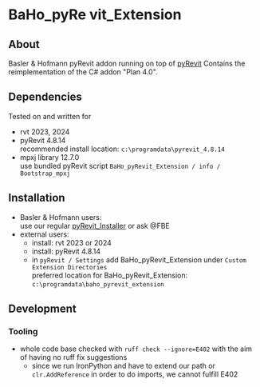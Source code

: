 # BaHo_pyRe vit_Extension

## About
Basler & Hofmann pyRevit addon running on top of [pyRevit](http://gitlab.ideas.baho.ch/bim/revit/pyrevit/pyrevit)
Contains the reimplementation of the C# addon "Plan 4.0".

## Dependencies
Tested on and written for
* rvt 2023, 2024
* pyRevit 4.8.14 <br>
  recommended install location: `c:\programdata\pyrevit_4.8.14`
* mpxj library 12.7.0 <br>
  use bundled pyRevit script `BaHo_pyRevit_Extension / info / Bootstrap_mpxj`

## Installation
* Basler & Hofmann users: <br>
  use our regular [pyRevit_Installer](http://gitlab.ideas.baho.ch/bim/revit/pyrevit/pyrevit_installer) or ask @FBE
* external users:
  * install: rvt 2023 or 2024
  * install: pyRevit 4.8.14
  * in `pyRevit / Settings` add BaHo_pyRevit_Extension under `Custom Extension Directories` <br>
    preferred location for BaHo_pyRevit_Extension: `c:\programdata\baho_pyrevit_extension`

## Development
### Tooling
* whole code base checked with `ruff check --ignore=E402` with the aim of having no ruff fix suggestions
  * since we run IronPython and have to extend our path or `clr.AddReference` in order to do imports, 
    we cannot fulfill E402
